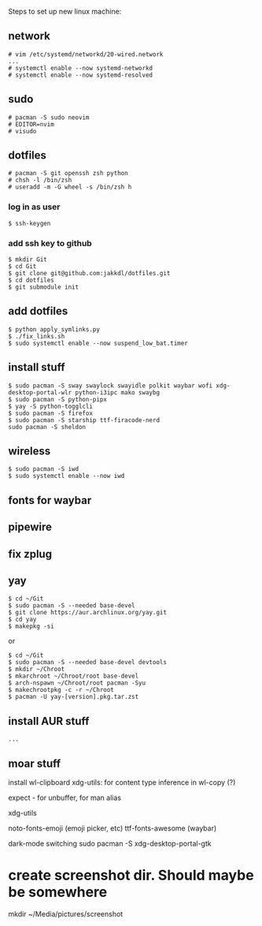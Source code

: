 Steps to set up new linux machine:


## network
```
# vim /etc/systemd/networkd/20-wired.network
...
# systemctl enable --now systemd-networkd
# systemctl enable --now systemd-resolved
```

## sudo
```
# pacman -S sudo neovim
# EDITOR=nvim
# visudo
```

## dotfiles
```
# pacman -S git openssh zsh python
# chsh -l /bin/zsh
# useradd -m -G wheel -s /bin/zsh h
```

### log in as user
```
$ ssh-keygen
```
### add ssh key to github
```
$ mkdir Git
$ cd Git
$ git clone git@github.com:jakkdl/dotfiles.git
$ cd dotfiles
$ git submodule init
```

## add dotfiles
```
$ python apply_symlinks.py
$ ./fix_links.sh
$ sudo systemctl enable --now suspend_low_bat.timer
```


## install stuff
```
$ sudo pacman -S sway swaylock swayidle polkit waybar wofi xdg-desktop-portal-wlr python-i3ipc mako swaybg
$ sudo pacman -S python-pipx
$ yay -S python-togglcli
$ sudo pacman -S firefox
$ sudo pacman -S starship ttf-firacode-nerd
sudo pacman -S sheldon
```

## wireless
```
$ sudo pacman -S iwd
$ sudo systemctl enable --now iwd
```

## fonts for waybar

## pipewire

## fix zplug

## yay
```
$ cd ~/Git
$ sudo pacman -S --needed base-devel
$ git clone https://aur.archlinux.org/yay.git
$ cd yay
$ makepkg -si
```
or
```
$ cd ~/Git
$ sudo pacman -S --needed base-devel devtools
$ mkdir ~/Chroot
$ mkarchroot ~/Chroot/root base-devel
$ arch-nspawn ~/Chroot/root pacman -Syu
$ makechrootpkg -c -r ~/Chroot
$ pacman -U yay-[version].pkg.tar.zst
```

## install AUR stuff
```
...
```

## moar stuff

install wl-clipboard
    xdg-utils: for content type inference in wl-copy (?)

expect - for unbuffer, for man alias

xdg-utils


noto-fonts-emoji (emoji picker, etc)
ttf-fonts-awesome (waybar)



dark-mode switching
sudo pacman -S xdg-desktop-portal-gtk

# create screenshot dir. Should maybe be somewhere
mkdir ~/Media/pictures/screenshot
